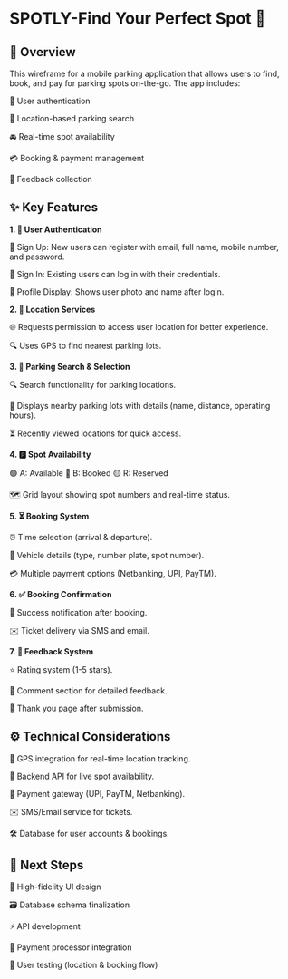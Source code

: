 # SPOTLY-Find Your Perfect Spot 🚗

## 🌟 Overview
This wireframe for a mobile parking application that allows users to find, book, and pay for parking spots on-the-go. The app includes:

🔐 User authentication

📍 Location-based parking search

🚘 Real-time spot availability

💳 Booking & payment management

💬 Feedback collection

## ✨ Key Features
**1. 🔐 User Authentication**

📝 Sign Up: New users can register with email, full name, mobile number, and password.

🔑 Sign In: Existing users can log in with their credentials.

👤 Profile Display: Shows user photo and name after login.


**2. 📍 Location Services**

🌐 Requests permission to access user location for better experience.

🔍 Uses GPS to find nearest parking lots.


**3. 🔎 Parking Search & Selection**
   
🔍 Search functionality for parking locations.

🏢 Displays nearby parking lots with details (name, distance, operating hours).

⏳ Recently viewed locations for quick access.


**4. 🅿️ Spot Availability**

🟢 A: Available
🔴 B: Booked
🟡 R: Reserved

🗺️ Grid layout showing spot numbers and real-time status.


**5. ⏳ Booking System**

⏰ Time selection (arrival & departure).

🚙 Vehicle details (type, number plate, spot number).

💳 Multiple payment options (Netbanking, UPI, PayTM).


**6. ✅ Booking Confirmation**

🎉 Success notification after booking.

✉️ Ticket delivery via SMS and email.


**7. 💬 Feedback System**

⭐ Rating system (1-5 stars).

📝 Comment section for detailed feedback.

🙏 Thank you page after submission.

## ⚙️ Technical Considerations
📡 GPS integration for real-time location tracking.

🔄 Backend API for live spot availability.

💸 Payment gateway (UPI, PayTM, Netbanking).

✉️ SMS/Email service for tickets.

🛠️ Database for user accounts & bookings.

## 🚀 Next Steps
🎨 High-fidelity UI design

🗃️ Database schema finalization

⚡ API development

🔄 Payment processor integration

🧪 User testing (location & booking flow)
